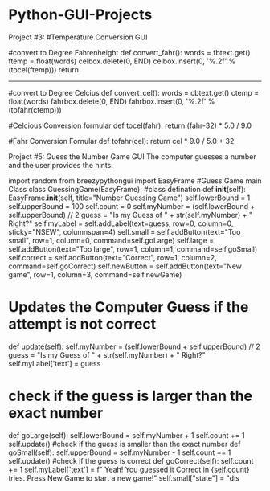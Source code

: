 # Python-GUI-Projects

Project #3: 
#Temperature Conversion GUI

#convert to Degree Fahrenheight
def convert_fahr():
 words = fbtext.get()
 ftemp = float(words)
 celbox.delete(0, END)
 celbox.insert(0, '%.2f' % (tocel(ftemp)))
 return
 *************************************************
#convert to Degree Celcius
def convert_cel():
 words = cbtext.get()
 ctemp = float(words)
 fahrbox.delete(0, END)
 fahrbox.insert(0, '%.2f' % (tofahr(ctemp)))
 
#Celcious Conversion formular
def tocel(fahr):
 return (fahr-32) * 5.0 / 9.0
 
#Fahr Conversion Fornular
def tofahr(cel):
 return cel * 9.0 / 5.0 + 32


Project #5: Guess the Number Game GUI
The computer guesses a number and the user provides the hints.

import random
from breezypythongui import EasyFrame
#Guess Game main Class
class GuessingGame(EasyFrame):
#class defination
 def __init__(self):
 EasyFrame.__init__(self, title="Number Guessing Game")
 self.lowerBound = 1
 self.upperBound = 100
 self.count = 0
 self.myNumber = (self.lowerBound + self.upperBound) // 2
 guess = "Is my Guess of " + str(self.myNumber) + " Right?"
 self.myLabel = self.addLabel(text=guess, row=0, column=0, sticky="NSEW",
columnspan=4)
 self.small = self.addButton(text="Too small", row=1, column=0,
command=self.goLarge)
 self.large = self.addButton(text="Too large", row=1, column=1,
command=self.goSmall)
 self.correct = self.addButton(text="Correct", row=1, column=2,
command=self.goCorrect)
 self.newButton = self.addButton(text="New game", row=1, column=3,
command=self.newGame)
# Updates the Computer Guess if the attempt is not correct
 def update(self):
 self.myNumber = (self.lowerBound + self.upperBound) // 2
 guess = "Is my Guess of " + str(self.myNumber) + " Right?"
 self.myLabel['text'] = guess
 # check if the guess is larger than the exact number
 def goLarge(self):
 self.lowerBound = self.myNumber + 1
 self.count += 1
 self.update()
#check if the guess is smaller than the exact number
 def goSmall(self):
 self.upperBound = self.myNumber - 1
 self.count += 1
 self.update()
#check if the guess is correct
 def goCorrect(self):
 self.count += 1
 self.myLabel['text'] = f" Yeah! You guessed it Correct in {self.count}
tries. Press New Game to start a new game!"
 self.small["state"] = "dis

